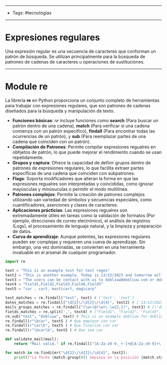 ----
- Tags: #tecnologías
-----
# Expresiones regulares

Una expresión regular es una secuencia de caracteres que conforman un patrón de búsqueda. Se utilizan principalmente para la búsqueda de patrones de cadenas de caracteres u operaciones de sustituciones.

-----
# Module **re**

La librería **re** en Python proporciona un conjunto completo de herramientas para trabajar con expresiones regulares, que son patrones de cadenas diseñados para la búsqueda y manipulación de texto.

- **Funciones básicas**: *re* incluye funciones como **search** (Para buscar un patrón dentro de una cadena), **match** (Para verificar si una cadena comienza con un patrón específico), **findall** (Para encontrar todas las ocurrencias de un patrón), y **sub** (Para reemplazar partes de una cadena que coinciden con un patrón).
- **Compilación de Patrones**: Permite compilar expresiones regualres en obhjetos de patrón, lo que puede mejorar el rendimiento cuando se usan repetidamente.
- **Grupos y captura**: Ofrece la capacidad de definir grupos dentro de patrones de expresiones regulares, lo que facilita extraer partes específicas de una cadena que coinciden con subpatrones.
- **Flags**: Soporta modificadores que alteran la forma en que las expresiones regualres son interpretadas y coincididas, como ignorar mayúsculas y minúsuculas o permitir el modo multilínea.
- **Patrones complejos**: Permite la creación de patrones complejos utilizando uan variedad de símbolos y secuencias especiales, como cuantificadores, aserciones y clases de caracteres.
- **Aplicaciones prácticias**: Las expresiones regualres son extremadamente útiles en tareas como la validación de formatos (Por ejemplo, direcciones de correo electrónico), el análisis de registros (Logs), el procesamiento de lenguaje natural, y la limpieza y preparación de datos.
- **Curva de aprendizaje**: Aunque potentes, las expresiones regulares pueden ser complejas y requieren una cueva de aprendizaje. Sin embargo, una vez dominadas, se convierten en una herramienta invaluable en el arsenal de cualquier programador. 

```python
import re 

text = "This is an example test for test regex"
text2 = "This is another example. Today is 13/12/2023 and tomorrow will be 14/12/2023"
text3 = "The users can be contact with us to dobliuw@dobliuw.com or dobliuw@gmail.com"
text4 = "Field1,Field2,Field3,Field4,Field5"
text5 = "car , cart, masticart, magicarp"

test_matches = re.findall("test", text) # ['test', 'test']
dates_matches = re.findall("\d{2}\/\d{2}\/\d{4}", text2) # ['13/12/2023', '14/12/2023']
mails_groups_matches = re.findall("(\w+)@(\w+\.\w{2,})", text3) # [('dobliuw','dobliuw.com'), ('dobliuw', 'gmail.com')]
fields_matches = re.split(',', text4) # ["Field1", "Field2", "Field3", "Field4", "Field5"]
re.sub("test", "dobliuw", text) # This is an example dobliuw for dobliuw regex
re.findall(r"\bcar", text5 ) # Que empieze con car
re.findall(r"car\b", text5 ) # Que finalize con car
re.findall(r"\bcar\b", text5 ) # Que sea car 

def validate_mail(mail):
	return "Mail valid." if re.findall("[A-Za-z0-9._+-]+@[A-Za-z0-9]+\.\w{2,}", mail) else "Mail invalid."

for match in re.finditer("\d{2}\/\d{2}\/\d{4}", text2):
	print(f"La fecha {match.group(0)} empieza en la posición {match.start()} y finaliza en la posición {match.end()}")

```